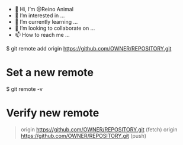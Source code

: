 - 👋 Hi, I’m @Reino Animal
- 👀 I’m interested in ...
- 🌱 I’m currently learning ...
- 💞️ I’m looking to collaborate on ...
- 📫 How to reach me ...


$ git remote add origin https://github.com/OWNER/REPOSITORY.git
# Set a new remote

$ git remote -v
# Verify new remote
> origin  https://github.com/OWNER/REPOSITORY.git (fetch)
> origin  https://github.com/OWNER/REPOSITORY.git (push)












<!---
ReinoAnimal/Reino is a ✨ special ✨ repository because its `README.md` (this file) appears on your GitHub profile.
You can click the Preview link to take a look at your changes.
--->


